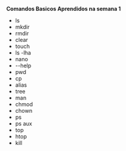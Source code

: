 **Comandos Basicos Aprendidos na semana 1** 

- ls
- mkdir
- rmdir
- clear
- touch
- ls -lha
- nano
- --help
- pwd
- cp
- alias
- tree
- man
- chmod
- chown
- ps
- ps aux
- top
- htop
- kill


